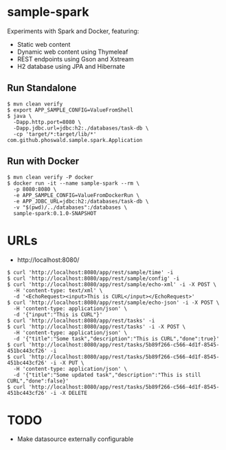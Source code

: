 # sample-spark

Experiments with Spark and Docker, featuring:

- Static web content
- Dynamic web content using Thymeleaf
- REST endpoints using Gson and Xstream
- H2 database using JPA and Hibernate

## Run Standalone

~~~
$ mvn clean verify
$ export APP_SAMPLE_CONFIG=ValueFromShell
$ java \
  -Dapp.http.port=8080 \
  -Dapp.jdbc.url=jdbc:h2:./databases/task-db \
  -cp 'target/*:target/lib/*' com.github.phoswald.sample.spark.Application
~~~

## Run with Docker

~~~
$ mvn clean verify -P docker
$ docker run -it --name sample-spark --rm \
  -p 8080:8080 \
  -e APP_SAMPLE_CONFIG=ValueFromDockerRun \
  -e APP_JDBC_URL=jdbc:h2:/databases/task-db \
  -v "$(pwd)/../databases":/databases \
  sample-spark:0.1.0-SNAPSHOT
~~~

# URLs

- http://localhost:8080/

~~~
$ curl 'http://localhost:8080/app/rest/sample/time' -i
$ curl 'http://localhost:8080/app/rest/sample/config' -i
$ curl 'http://localhost:8080/app/rest/sample/echo-xml' -i -X POST \
  -H 'content-type: text/xml' \
  -d '<EchoRequest><input>This is CURL</input></EchoRequest>'
$ curl 'http://localhost:8080/app/rest/sample/echo-json' -i -X POST \
  -H 'content-type: application/json' \
  -d '{"input":"This is CURL"}'
$ curl 'http://localhost:8080/app/rest/tasks' -i
$ curl 'http://localhost:8080/app/rest/tasks' -i -X POST \
  -H 'content-type: application/json' \
  -d '{"title":"Some task","description":"This is CURL","done":true}'
$ curl 'http://localhost:8080/app/rest/tasks/5b89f266-c566-4d1f-8545-451bc443cf26' -i
$ curl 'http://localhost:8080/app/rest/tasks/5b89f266-c566-4d1f-8545-451bc443cf26' -i -X PUT \
  -H 'content-type: application/json' \
  -d '{"title":"Some updated task","description":"This is still CURL","done":false}'
$ curl 'http://localhost:8080/app/rest/tasks/5b89f266-c566-4d1f-8545-451bc443cf26' -i -X DELETE
~~~

# TODO

- Make datasource externally configurable
